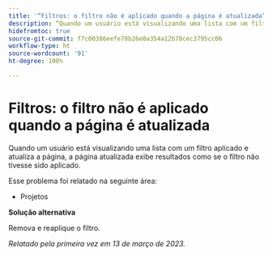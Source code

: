 ```yaml
---
title: '“Filtros: o filtro não é aplicado quando a página é atualizada”'
description: “Quando um usuário está visualizando uma lista com um filtro aplicado e atualiza a página, a página atualizada exibe resultados como se o filtro não tivesse sido aplicado.”
hidefromtoc: true
source-git-commit: f7c00386eefe78b26e8a354a12b78cec3795cc06
workflow-type: ht
source-wordcount: '91'
ht-degree: 100%

---
```



# Filtros: o filtro não é aplicado quando a página é atualizada

Quando um usuário está visualizando uma lista com um filtro aplicado e atualiza a página, a página atualizada exibe resultados como se o filtro não tivesse sido aplicado.

Esse problema foi relatado na seguinte área:

* Projetos

**Solução alternativa**

Remova e reaplique o filtro.

_Relatado pela primeira vez em 13 de março de 2023._

